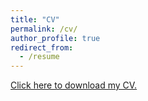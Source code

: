 ```yaml
---
title: "CV"
permalink: /cv/
author_profile: true
redirect_from:
  - /resume
---
```


<a href="../files/paper1.pdf"> Click here to download my CV. </a>

<object data="../files/paper1.pdf" style="min-height:100vh;width:100%" type='application/pdf'></object>

